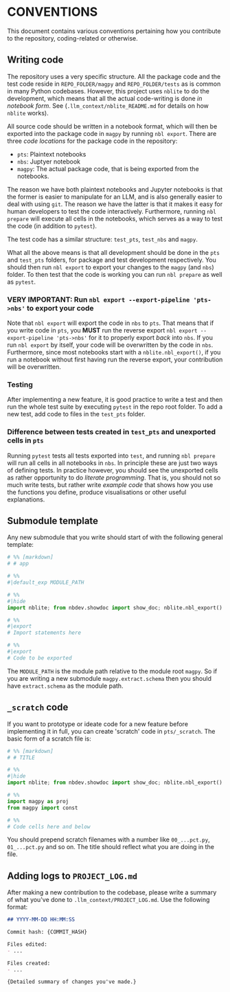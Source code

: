 
# CONVENTIONS

This document contains various conventions pertaining how you contribute to the repository, coding-related or otherwise.

## Writing code

The repository uses a very specific structure. All the package code and the test code reside in `REPO_FOLDER/magpy` and `REPO_FOLDER/tests` as is common in many Python codebases. However, this project uses `nblite` to do the development, which means that all the actual code-writing is done *in notebook form*. See (`.llm_context/nblite_README.md` for details on how `nblite` works).

All source code should be written in a notebook format, which will then be exported into the package code in `magpy` by running `nbl export`. There are three *code locations* for the package code in the repository:

- `pts`: Plaintext notebooks
- `nbs`: Juptyer notebook
- `magpy`: The actual package code, that is being exported from the notebooks.

The reason we have both plaintext notebooks and Jupyter notebooks is that the former is easier to manipulate for an LLM, and is also generally easier to deal with using `git`. The reason we have the latter is that it makes it easy for human developers to test the code interactively. Furthermore, running `nbl prepare` will execute all cells in the notebooks, which serves as a way to test the code (in addition to `pytest`).

The test code has a similar structure: `test_pts`, `test_nbs` and `magpy`.

What all the above means is that all development should be done in the `pts` and `test_pts` folders, for package and test development respectively. You should then run `nbl export` to export your changes to the `magpy` (and `nbs`) folder. To then test that the code is working you can run `nbl prepare` as well as `pytest`.

### VERY IMPORTANT: Run `nbl export --export-pipeline 'pts->nbs'` to export your code

Note that `nbl export` will export the code in `nbs` to `pts`. That means that if you write code in `pts`, you **MUST** run the reverse export `nbl export --export-pipeline 'pts->nbs'` for it to properly export *back* into `nbs`. If you run `nbl export` by itself, your code will be overwritten by the code in `nbs`. Furthermore, since most notebooks start with a `nblite.nbl_export()`, if you run a notebook without first having run the reverse export, your contribution will be overwritten.

### Testing

After implementing a new feature, it is good practice to write a test and then run the whole test suite by executing `pytest` in the repo root folder. To add a new test, add code to files in the `test_pts` folder.

### Difference between tests created in `test_pts` and unexported cells in `pts`

Running `pytest` tests all tests exported into `test`, and running `nbl prepare` will run all cells in all notebooks in `nbs`. In principle these are just two ways of defining tests. In practice however, you should see the unexported cells as rather opportunity to do *literate programming*. That is, you should not so much write tests, but rather write *example code* that shows how you use the functions you define, produce visualisations or other useful explanations.

## Submodule template

Any new submodule that you write should start of with the following general template:

```python
# %% [markdown]
# # app

# %%
#|default_exp MODULE_PATH

# %%
#|hide
import nblite; from nbdev.showdoc import show_doc; nblite.nbl_export()

# %%
#|export
# Import statements here

# %%
#|export
# Code to be exported

```

The `MODULE_PATH` is the module path relative to the module root `magpy`. So if you are writing a new submodule `magpy.extract.schema` then you should have `extract.schema` as the module path.

## `_scratch` code

If you want to prototype or ideate code for a new feature before implementing it in full, you can create 'scratch' code in `pts/_scratch`. The basic form of a scratch file is:


```python
# %% [markdown]
# # TITLE

# %%
#|hide
import nblite; from nbdev.showdoc import show_doc; nblite.nbl_export()

# %%
import magpy as proj
from magpy import const

# %%
# Code cells here and below
```

You should prepend scratch filenames with a number like `00_...pct.py`, `01_...pct.py` and so on. The title should reflect what you are doing in the file.


## Adding logs to `PROJECT_LOG.md`

After making a new contribution to the codebase, please write a summary of what you've done to `.llm_context/PROJECT_LOG.md`. Use the following format:

```markdown
## YYYY-MM-DD HH:MM:SS

Commit hash: {COMMIT_HASH}

Files edited:
- ...

Files created:
- ...

{Detailed summary of changes you've made.}
```